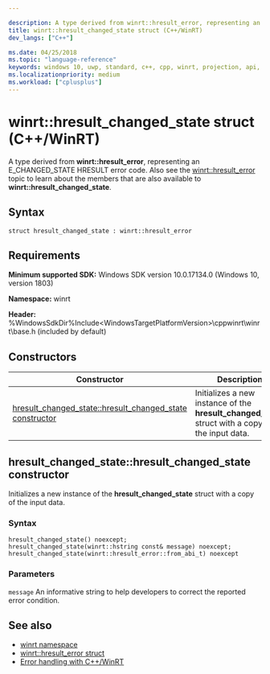```yaml
---

description: A type derived from winrt::hresult_error, representing an E_CHANGED_STATE HRESULT error code.
title: winrt::hresult_changed_state struct (C++/WinRT)
dev_langs: ["C++"]

ms.date: 04/25/2018
ms.topic: "language-reference"
keywords: windows 10, uwp, standard, c++, cpp, winrt, projection, api, reference, hresult, error, code, E_CHANGED_STATE
ms.localizationpriority: medium
ms.workload: ["cplusplus"]
---
```


# winrt::hresult_changed_state struct (C++/WinRT)
A type derived from **winrt::hresult_error**, representing an E_CHANGED_STATE HRESULT error code. Also see the [winrt::hresult_error](hresult-error.md) topic to learn about the members that are also available to **winrt::hresult_changed_state**.

## Syntax
```cppwinrt
struct hresult_changed_state : winrt::hresult_error
```

## Requirements
**Minimum supported SDK:** Windows SDK version 10.0.17134.0 (Windows 10, version 1803)

**Namespace:** winrt

**Header:** %WindowsSdkDir%Include\<WindowsTargetPlatformVersion>\cppwinrt\winrt\base.h (included by default)

## Constructors
|Constructor|Description|
|------------|-----------------|
|[hresult_changed_state::hresult_changed_state constructor](#hresult_changed_statehresult_changed_state-constructor)|Initializes a new instance of the **hresult_changed_state** struct with a copy of the input data.|

## hresult_changed_state::hresult_changed_state constructor
Initializes a new instance of the **hresult_changed_state** struct with a copy of the input data.

### Syntax
```cppwinrt
hresult_changed_state() noexcept;
hresult_changed_state(winrt::hstring const& message) noexcept;
hresult_changed_state(winrt::hresult_error::from_abi_t) noexcept
```

### Parameters
`message`
An informative string to help developers to correct the reported error condition.

## See also 
* [winrt namespace](../winrt.md)
* [winrt::hresult_error struct](hresult-error.md)
* [Error handling with C++/WinRT](/windows/uwp/cpp-and-winrt-apis/error-handling)
